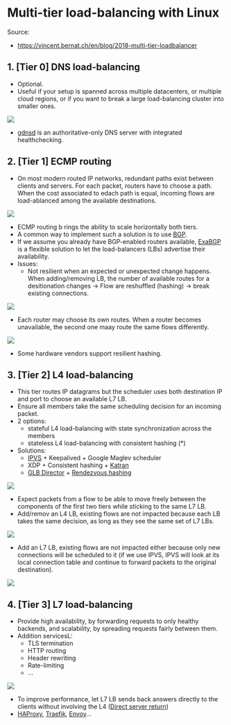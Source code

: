 # Multi-tier load-balancing with Linux

Source:

- <https://vincent.bernat.ch/en/blog/2018-multi-tier-loadbalancer>

## 1. [Tier 0] DNS load-balancing

- Optional.
- Useful if your setup is spanned across multiple datacenters, or multiple cloud regions, or if you want to break a large load-balancing cluster into smaller ones.

![](https://d2pzklc15kok91.cloudfront.net/images/multitier-lb-dns.svg)

- [gdnsd](https://gdnsd.org/) is an authoritative-only DNS server with integrated healthchecking.

## 2. [Tier 1] ECMP routing

- On most modern routed IP networks, redundant paths exist between clients and servers. For each packet, routers have to choose a path. When the cost associated to edach path is equal, incoming flows are load-ablanced among the available destinations.

![](https://d2pzklc15kok91.cloudfront.net/images/multitier-lb-ecmp.svg)

- ECMP routing b rings the ability to scale horizontally both tiers.
- A common way to implement such a solution is to use [BGP](../bgp/README.md).
- If we assume you already have BGP-enabled routers available, [ExaBGP](../bgp/exabgp.md) is a flexible solution to let the load-balancers (LBs) advertise their availability.
- Issues:
  - Not resilient when an expected or unexpected change happens. When adding/removing LB, the number of available routes for a desitionation changes -> Flow are reshuffled (hashing) -> break existing connections.

![](https://d2pzklc15kok91.cloudfront.net/images/multitier-lb-ecmp-failure1.svg)

- Each router may choose its own routes. When a router becomes unavailable, the second one maay route the same flows differently.

![](https://d2pzklc15kok91.cloudfront.net/images/multitier-lb-ecmp-failure2.svg)

- Some hardware vendors support resilient hashing.

## 3. [Tier 2] L4 load-balancing

- This tier routes IP datagrams but the scheduler uses both destination IP and port to choose an available L7 LB.
- Ensure all members take the same scheduling decision for an incoming packet.
- 2 options:
  - stateful L4 load-balancing with state synchronization across the members
  - stateless L4 load-balancing with consistent hashing (*)
- Solutions:
  - [IPVS](http://www.linuxvirtualserver.org/software/ipvs.html) + Keepalived + Google Maglev scheduler
  - XDP + Consistent hashing + [Katran](https://engineering.fb.com/open-source/open-sourcing-katran-a-scalable-network-load-balancer/)
  - [GLB Director](https://github.com/github/glb-director) + [Rendezvous hashing](https://en.wikipedia.org/wiki/Rendezvous_hashing)

![](https://d2pzklc15kok91.cloudfront.net/images/multitier-lb-l4.svg)

- Expect packets from a flow to be able to move freely between the components of the first two tiers while sticking to the same L7 LB.
- Add/remov an L4 LB, existing flows are not impacted because each LB takes the same decision, as long as they see the same set of L7 LBs.

![](https://d2pzklc15kok91.cloudfront.net/images/multitier-lb-l4-failure1.svg)

- Add an L7 LB, existing flows are not impacted either because only new connections will be scheduled to it (if we use IPVS, IPVS will look at its local connection table and continue to forward packets to the original destination).

![](https://d2pzklc15kok91.cloudfront.net/images/multitier-lb-l4-failure2.svg)

## 4. [Tier 3] L7 load-balancing

- Provide high availability, by forwarding requests to only healthy backends, and scalability, by spreading requests fairly between them.
- Addition servicesL:
  - TLS termination
  - HTTP routing
  - Header rewriting
  - Rate-limiting
  - ...

![](https://d2pzklc15kok91.cloudfront.net/images/multitier-lb-l7.svg)

- To improve performance, let L7 LB sends back answers directly to the clients without involving the L4 ([Direct server return](../dsr/README.md))
- [HAProxy](https://www.haproxy.org/), [Traefik](https://traefik.io/traefik/), [Envoy](https://www.envoyproxy.io/)...
